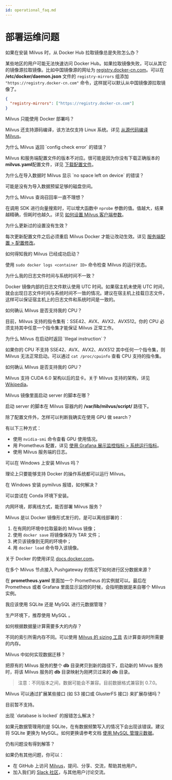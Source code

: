 ```yaml
---
id: operational_faq.md
---
```


# 部署运维问题



<div class="faq-header" id="1">如果在安装 Milvus 时，从 Docker Hub 拉取镜像总是失败怎么办？</div>

某些地区的用户可能无法快速访问 Docker Hub。如果拉取镜像失败，可以从其它的镜像源拉取镜像。比如中国镜像源的网址为 [registry.docker-cn.com](https://registry.docker-cn.com)。可以在 **/etc/docker/daemon.json** 文件的 `registry-mirrors` 组添加 `"https://registry.docker-cn.com"` 命令，这样就可以默认从中国镜像源拉取镜像了。

```json
{
  "registry-mirrors": ["https://registry.docker-cn.com"]
}
```

<div class="faq-header" id="2">Milvus 只能使用 Docker 部署吗？</div>

Milvus 还支持源码编译，该方法仅支持 Linux 系统。详见 [从源代码编译 Milvus](https://github.com/milvus-io/milvus/blob/master/INSTALL.md)。


<div class="faq-header" id="3">为什么 Milvus 返回 `config check error` 的错误？</div>

Milvus 和服务端配置文件的版本不对应。很可能是因为你没有下载正确版本的**milvus.yaml**配置文件，详见 [下载配置文件](milvus_docker-cpu.md#下载配置文件)。


<div class="faq-header" id="4">为什么在导入数据时 Milvus 显示 `no space left on device` 的错误？</div>

可能是没有为导入数据预留足够的磁盘空间。


<div class="faq-header" id="5">为什么 Milvus 查询召回率一直不理想？</div>

在调用 SDK 进行向量搜索时，可以增大函数中 `nprobe` 参数的值。值越大，结果越精确，但耗时也越久。详见 [如何设置 Milvus 客户端参数](https://www.milvus.io/cn/blogs/2020-2-16-api-setting.md)。

<div class="faq-header" id="6">为什么更新过的设置没有生效？</div>

每次更新配置文件之后必须重启 Milvus Docker 才能让改动生效。详见 [服务端配置 > 配置修改](milvus_config.md#配置修改)。

<div class="faq-header" id="7">如何得知我的 Milvus 已经成功启动？</div>

使用 `sudo docker logs <container ID>` 命令检查 Milvus 的运行状态。

<div class="faq-header" id="8">为什么我的日志文件时间与系统时间不一致？</div>

Docker 镜像内部的日志文件默认使用 UTC 时间。如果宿主机未使用 UTC 时间，就会出现日志文件时间与系统时间不一致的情况。建议在宿主机上挂载日志文件，这样可以保证宿主机上的日志文件和系统时间是一致的。

<div class="faq-header" id="9">如何确认 Milvus 是否支持我的 CPU？</div>

目前，Milvus 支持的指令集有：SSE42、AVX、AVX2、AVX512。你的 CPU 必须支持其中任意一个指令集才能保证 Milvus 正常工作。

<div class="faq-header" id="10">为什么 Milvus 在启动时返回 `Illegal instruction`？</div>

如果你的 CPU 不支持 SSE42、AVX、AVX2、AVX512 其中任何一个指令集，则 Milvus 无法正常启动。可以通过 `cat /proc/cpuinfo` 查看 CPU 支持的指令集。


<div class="faq-header" id="11">如何确认 Milvus 是否支持我的 GPU？</div>

Milvus 支持 CUDA 6.0 架构以后的显卡。关于 Milvus 支持的架构，详见 [Wikipedia](https://en.wikipedia.org/wiki/CUDA)。

<div class="faq-header" id="12">Milvus 镜像里面启动 server 的脚本在哪？</div>

启动 server 的脚本在 Milvus 容器内的 **/var/lib/milvus/script/** 路径下。

<div class="faq-header" id="13">除了配置文件外，怎样可以判断我确实在使用 GPU 做 search？</div>

有以下三种方式：

- 使用 `nvidia-smi` 命令查看 GPU 使用情况。
- 用 Prometheus 配置，详见 [使用 Grafana 展示监控指标 > 系统运行指标](setup_grafana.md#系统运行指标)。
- 使用 Milvus 服务端的日志。

<div class="faq-header" id="14">可以在 Windows 上安装 Milvus 吗？</div>

理论上只要能够支持 Docker 的操作系统都可以运行 Milvus。

<div class="faq-header" id="15">在 Windows 安装 pymilvus 报错，如何解决？</div>

可以尝试在 Conda 环境下安装。

<div class="faq-header" id="16">内网环境，即离线方式，能否部署 Milvus 服务？</div>

Milvus 是以 Docker 镜像形式发行的，是可以离线部署的：

1. 在有网的环境中拉取最新的 Milvus 镜像；
2. 使用 `docker save` 将镜像保存为 TAR 文件；
3. 拷贝该镜像到无网的环境中；
4. 用 `docker load` 命令导入该镜像。

关于 Docker 的使用详见 [docs.docker.com](https://docs.docker.com)。

<div class="faq-header" id="17">在多个 Milvus 节点接入 Pushgateway 的情况下如何进行区分数据来源？</div>

在 **prometheus.yaml** 里面加一个 Prometheus 的实例就可以。最后在 Prometheus 或者 Grafana 里面显示监控的时候，会指明数据是来自哪个 Milvus 实例。

<div class="faq-header" id="18">我应该使用 SQLite 还是 MySQL 进行元数据管理？</div>

生产环境下，推荐使用 MySQL 。

<div class="faq-header" id="19">如何根据数据量计算需要多大的内存？</div>

不同的索引所需内存不同。可以使用 [Milvus 的 sizing 工具](https://milvus.io/tools/sizing) 去计算查询时所需要的内存。

<div class="faq-header" id="20">Milvus 中如何实现数据迁移？</div>

把原有的 Milvus 服务的整个 **db** 目录拷贝到新的路径下，启动新的 Milvus 服务时，将该 Milvus 服务的 **db** 目录映射为刚拷贝过来的 **db** 目录。
> 注意：不同版本之间，数据可能会不兼容。目前数据格式兼容到 0.7.0。

<div class="faq-header" id="21">Milvus 可以通过扩展某些接口 (如 S3 接口或 GlusterFS 接口) 来扩展存储吗？</div>

目前暂不支持。

<div class="faq-header" id="22">出现 `database is locked` 的报错怎么解决？</div>

如果元数据管理用的是 SQLite，在有数据频繁写入的情况下会出现该错误。建议将 SQLite 更换为 MySQL。如何更换请参考文档 [使用 MySQL 管理元数据](data_manage.md)。



<div class="faq-header" id="23">仍有问题没有得到解答？</div>

如果仍有其他问题，你可以：

- 在 GitHub 上访问 [Milvus](https://github.com/milvus-io/milvus/issues)，提问、分享、交流，帮助其他用户。
- 加入我们的 [Slack 社区](https://join.slack.com/t/milvusio/shared_invite/enQtNzY1OTQ0NDI3NjMzLWNmYmM1NmNjOTQ5MGI5NDhhYmRhMGU5M2NhNzhhMDMzY2MzNDdlYjM5ODQ5MmE3ODFlYzU3YjJkNmVlNDQ2ZTk)，与其他用户讨论交流。
